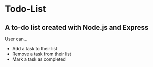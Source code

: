 # Todo-List
## A to-do list created with Node.js and Express  
User can...
- Add a task to their list
- Remove a task from their list
- Mark a task as completed
